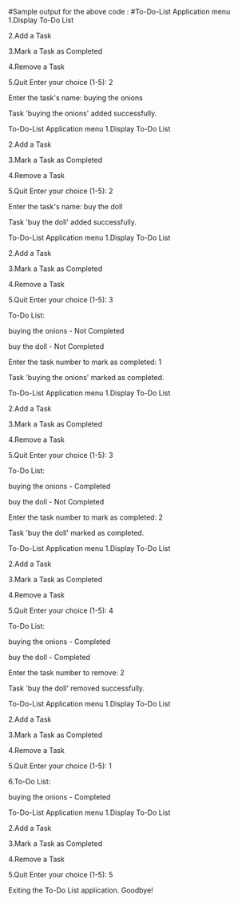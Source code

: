 
#Sample output for the above code :
#To-Do-List Application menu
1.Display To-Do List

2.Add a Task

3.Mark a Task as Completed

4.Remove a Task

5.Quit Enter your choice (1-5): 2

Enter the task's name: buying the onions

Task 'buying the onions' added successfully.

To-Do-List Application menu
1.Display To-Do List

2.Add a Task

3.Mark a Task as Completed

4.Remove a Task

5.Quit Enter your choice (1-5): 2

Enter the task's name: buy the doll

Task 'buy the doll' added successfully.

To-Do-List Application menu
1.Display To-Do List

2.Add a Task

3.Mark a Task as Completed

4.Remove a Task

5.Quit Enter your choice (1-5): 3

To-Do List:

buying the onions - Not Completed

buy the doll - Not Completed

Enter the task number to mark as completed: 1

Task 'buying the onions' marked as completed.

To-Do-List Application menu
1.Display To-Do List

2.Add a Task

3.Mark a Task as Completed

4.Remove a Task

5.Quit Enter your choice (1-5): 3

To-Do List:

buying the onions - Completed

buy the doll - Not Completed

Enter the task number to mark as completed: 2

Task 'buy the doll' marked as completed.

To-Do-List Application menu
1.Display To-Do List

2.Add a Task

3.Mark a Task as Completed

4.Remove a Task

5.Quit Enter your choice (1-5): 4

To-Do List:

buying the onions - Completed

buy the doll - Completed

Enter the task number to remove: 2

Task 'buy the doll' removed successfully.

To-Do-List Application menu
1.Display To-Do List

2.Add a Task

3.Mark a Task as Completed

4.Remove a Task

5.Quit Enter your choice (1-5): 1

6.To-Do List:

buying the onions - Completed

To-Do-List Application menu
1.Display To-Do List

2.Add a Task

3.Mark a Task as Completed

4.Remove a Task

5.Quit Enter your choice (1-5): 5

Exiting the To-Do List application. Goodbye!
